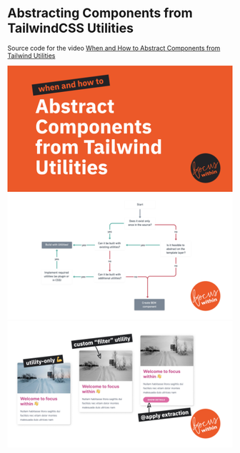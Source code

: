 # Abstracting Components from TailwindCSS Utilities

Source code for the video [When and How to Abstract Components from Tailwind Utilities](https://youtu.be/JjMrhmsDP1A)

![Cover image](docs/media/Abstracting-Components-with-TailwindCSS.001.png)
![Utility Abstraction Flowchart](docs/media/Abstracting-Components-with-TailwindCSS.002.png)
![Design to be implmented](docs/media/Abstracting-Components-with-TailwindCSS.003.png)



